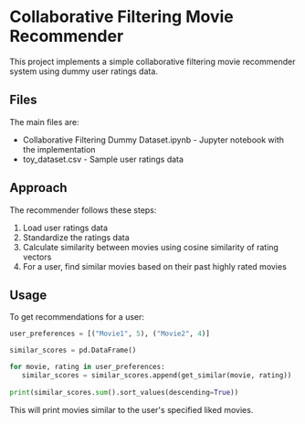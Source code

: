 # Collaborative Filtering Movie Recommender

This project implements a simple collaborative filtering movie recommender system using dummy user ratings data.

## Files

The main files are:

- Collaborative Filtering Dummy Dataset.ipynb - Jupyter notebook with the implementation
- toy_dataset.csv - Sample user ratings data 

## Approach

The recommender follows these steps:

1. Load user ratings data
2. Standardize the ratings data
3. Calculate similarity between movies using cosine similarity of rating vectors 
4. For a user, find similar movies based on their past highly rated movies

## Usage

To get recommendations for a user:

```python
user_preferences = [("Movie1", 5), ("Movie2", 4)] 

similar_scores = pd.DataFrame()

for movie, rating in user_preferences:
   similar_scores = similar_scores.append(get_similar(movie, rating))
   
print(similar_scores.sum().sort_values(descending=True))
```

This will print movies similar to the user's specified liked movies.
